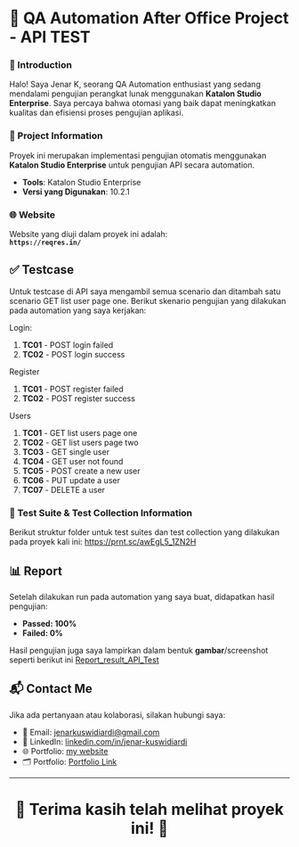 # 📘 QA Automation After Office Project - API TEST

### 👤 Introduction
Halo! Saya Jenar K, seorang QA Automation enthusiast yang sedang mendalami pengujian perangkat lunak menggunakan **Katalon Studio Enterprise**. Saya percaya bahwa otomasi yang baik dapat meningkatkan kualitas dan efisiensi proses pengujian aplikasi.

### 🚀 Project Information
Proyek ini merupakan implementasi pengujian otomatis menggunakan **Katalon Studio Enterprise** untuk pengujian API secara automation.

- **Tools**: Katalon Studio Enterprise
- **Versi yang Digunakan**: 10.2.1

### 🌐 Website
Website yang diuji dalam proyek ini adalah:  
**`https://reqres.in/`**

## ✅ Testcase
Untuk testcase di API saya mengambil semua scenario dan ditambah satu scenario GET list user page one. Berikut skenario pengujian yang dilakukan pada automation yang saya kerjakan:

Login:
1.  **TC01** - POST login failed
2.  **TC02** - POST login success

Register
1. **TC01** - POST register failed
2. **TC02** - POST register success

Users
1. **TC01** - GET list users page one
2. **TC02** - GET list users page two
3. **TC03** - GET single user
4. **TC04** - GET user not found
5. **TC05** - POST create a new user
6. **TC06** - PUT update a user
7. **TC07** - DELETE a user


### 🔬 Test Suite & Test Collection Information
Berikut struktur folder untuk test suites dan test collection yang dilakukan pada proyek kali ini: https://prnt.sc/awEgL5_1ZN2H


## 📊 Report
Setelah dilakukan run pada automation yang saya buat, didapatkan hasil pengujian:

- **Passed: 100%**
- **Failed: 0%**

Hasil pengujian juga saya lampirkan dalam bentuk **gambar**/screenshot seperti berikut ini [Report_result_API_Test](https://prnt.sc/jitufxcEpv5c) 

## 📬 Contact Me
Jika ada pertanyaan atau kolaborasi, silakan hubungi saya:

- 📧 Email: [jenarkuswidiardi@gmail.com](mailto:jenarkuswidiardi@gmail.com)
- 💼 LinkedIn: [linkedin.com/in/jenar-kuswidiardi](https://www.linkedin.com/in/jenar-kuswidiardi/)
- 🌐 Portfolio: [my website](https://jenark.wixsite.com/jenar)
- 🗂️ Portfolio: [Portfolio Link](https://linktr.ee/jenar_k)

---

<h1> <p align="center"> 🙌 Terima kasih telah melihat proyek ini! 🙌 </p></h1> 

